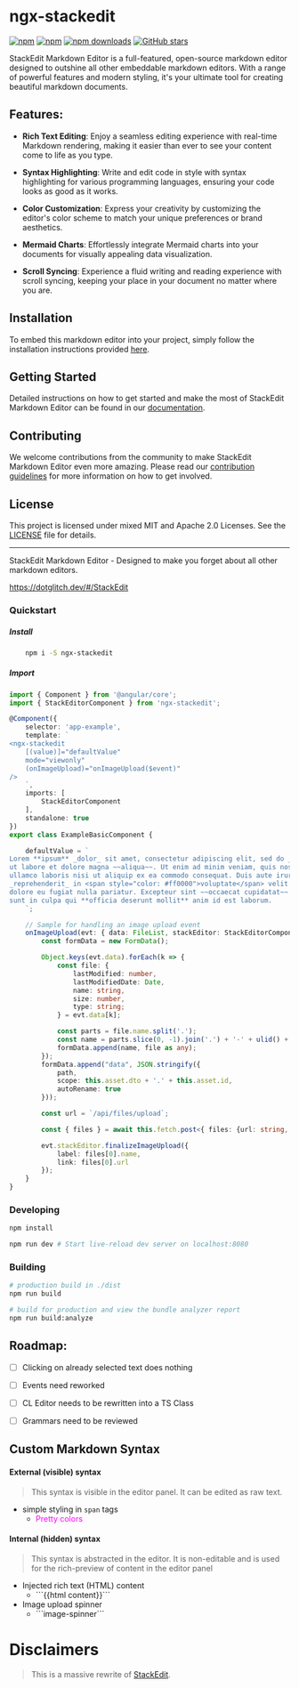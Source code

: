 # ngx-stackedit

[![npm](https://img.shields.io/npm/v/ngx-stackedit.svg)](https://www.npmjs.com/package/ngx-stackedit)
[![npm](https://img.shields.io/npm/dm/ngx-stackedit.svg)](https://www.npmjs.com/package/ngx-stackedit)
[![npm downloads](https://img.shields.io/npm/dt/ngx-stackedit.svg)](https://npmjs.org/ngx-stackedit)
[![GitHub stars](https://img.shields.io/github/stars/knackstedt/stackedit.svg?label=GitHub%20Stars&style=flat)](https://github.com/knackstedt/stackedit)

StackEdit Markdown Editor is a full-featured, open-source markdown editor designed to outshine all other embeddable markdown editors. With a range of powerful features and modern styling, it's your ultimate tool for creating beautiful markdown documents.

## Features:

- **Rich Text Editing**: Enjoy a seamless editing experience with real-time Markdown rendering, making it easier than ever to see your content come to life as you type.

- **Syntax Highlighting**: Write and edit code in style with syntax highlighting for various programming languages, ensuring your code looks as good as it works.

- **Color Customization**: Express your creativity by customizing the editor's color scheme to match your unique preferences or brand aesthetics.

- **Mermaid Charts**: Effortlessly integrate Mermaid charts into your documents for visually appealing data visualization.

- **Scroll Syncing**: Experience a fluid writing and reading experience with scroll syncing, keeping your place in your document no matter where you are.

## Installation

To embed this markdown editor into your project, simply follow the installation instructions provided [here](#/quickstart).

## Getting Started

Detailed instructions on how to get started and make the most of StackEdit Markdown Editor can be found in our [documentation](https://github.com/yourrepository/docs).

## Contributing

We welcome contributions from the community to make StackEdit Markdown Editor even more amazing. Please read our [contribution guidelines](https://github.com/yourrepository/contributing) for more information on how to get involved.

## License

This project is licensed under mixed MIT and Apache 2.0 Licenses. See the [LICENSE](https://github.com/knackstedt/stackedit/blob/master/src/app/editor/LICENSE) file for details.

---

StackEdit Markdown Editor - Designed to make you forget about all other markdown editors.

https://dotglitch.dev/#/StackEdit

<!-- ### Ecosystem

- [Chrome app](https://chrome.google.com/webstore/detail/iiooodelglhkcpgbajoejffhijaclcdg)
- NEW! Embed StackEdit in any website with [stackedit.js](https://github.com/benweet/stackedit.js)
- NEW! [Chrome extension](https://chrome.google.com/webstore/detail/ajehldoplanpchfokmeempkekhnhmoha) that uses stackedit.js
- [Community](https://community.stackedit.io/) -->

### Quickstart

##### Install

```bash
    npm i -S ngx-stackedit
```

##### Import

```ts
import { Component } from '@angular/core';
import { StackEditorComponent } from 'ngx-stackedit';

@Component({
    selector: 'app-example',
    template: `
<ngx-stackedit
    [(value)]="defaultValue"
    mode="viewonly"
    (onImageUpload)="onImageUpload($event)"
/>
    `,
    imports: [
        StackEditorComponent
    ],
    standalone: true
})
export class ExampleBasicComponent {

    defaultValue = `
Lorem **ipsum** _dolor_ sit amet, consectetur adipiscing elit, sed do _eiusmod tempor incididunt_ \
ut labore et dolore magna ~~aliqua~~. Ut enim ad minim veniam, quis nostrud exercitation \
ullamco laboris nisi ut aliquip ex ea commodo consequat. Duis aute irure dolor in \
_reprehenderit_ in <span style="color: #ff0000">voluptate</span> velit esse cillum \
dolore eu fugiat nulla pariatur. Excepteur sint ~~occaecat cupidatat~~ non proident, \
sunt in culpa qui **officia deserunt mollit** anim id est laborum.
    `;

    // Sample for handling an image upload event
    onImageUpload(evt: { data: FileList, stackEditor: StackEditorComponent }) {
        const formData = new FormData();

        Object.keys(evt.data).forEach(k => {
            const file: {
                lastModified: number,
                lastModifiedDate: Date,
                name: string,
                size: number,
                type: string;
            } = evt.data[k];

            const parts = file.name.split('.');
            const name = parts.slice(0, -1).join('.') + '-' + ulid() + '.' + parts.slice(-1)[0];
            formData.append(name, file as any);
        });
        formData.append("data", JSON.stringify({
            path,
            scope: this.asset.dto + '.' + this.asset.id,
            autoRename: true
        }));

        const url = `/api/files/upload`;

        const { files } = await this.fetch.post<{ files: {url: string, name: string}[] }>(url, formData);

        evt.stackEditor.finalizeImageUpload({
            label: files[0].name,
            link: files[0].url
        });
    }
}

```

### Developing

```bash
npm install

npm run dev # Start live-reload dev server on localhost:8080

```

### Building

```bash
# production build in ./dist
npm run build

# build for production and view the bundle analyzer report
npm run build:analyze

```

## Roadmap:
 - [ ] Clicking on already selected text does nothing
 - [ ] Events need reworked
 - [ ] CL Editor needs to be rewritten into a TS Class
 - [ ] Grammars need to be reviewed


## Custom Markdown Syntax

#### External (visible) syntax
 > This syntax is visible in the editor panel. It can be edited as raw text.
 - simple styling in `span` tags
    - <span style="color: #ff00ff">Pretty colors</span>
#### Internal (hidden) syntax
 > This syntax is abstracted in the editor. It is non-editable and is used
for the rich-preview of content in the editor panel
 - Injected rich text (HTML) content
    - \`\`\`<injected>{{html content}}</injected>\`\`\`
 - Image upload spinner
    - \`\`\`image-spinner\`\`\`

# Disclaimers
> This is a massive rewrite of [StackEdit](https://github.com/benweet/stackedit).
